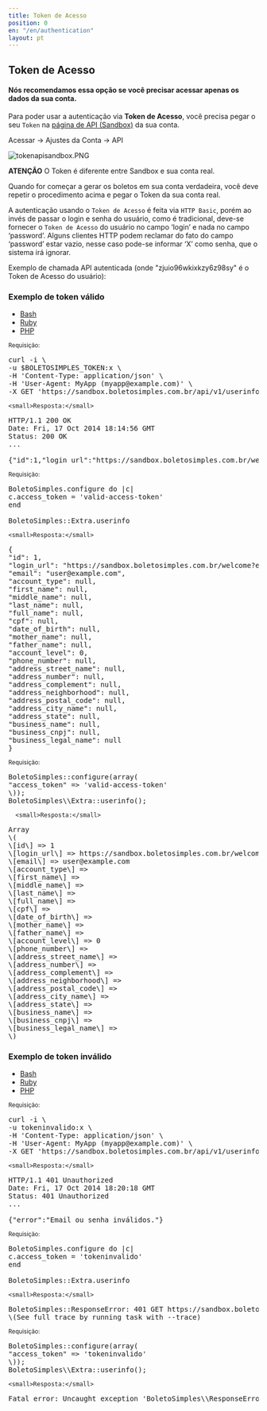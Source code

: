 ```yaml
---
title: Token de Acesso
position: 0
en: "/en/authentication"
layout: pt
---
```


## Token de Acesso

#### Nós recomendamos essa opção se você precisar acessar apenas os dados da sua conta.

Para poder usar a autenticação via **Token de Acesso**, você precisa pegar o seu `Token` na [página de API (Sandbox)](https://sandbox.boletosimples.com.br/conta/api) da sua conta. 

Acessar -> Ajustes da Conta -> API

![tokenapisandbox.PNG](/uploads/tokenapisandbox.PNG)

<div class="alert alert-info"><strong>ATENÇÃO</strong> O Token é diferente entre Sandbox e sua conta real.</div>

Quando for começar a gerar os boletos em sua conta verdadeira, você deve repetir o procedimento acima e pegar o Token da sua conta real.

A autenticação usando o `Token de Acesso` é feita via `HTTP Basic`, porém ao invés de passar o login e senha do usuário, como é tradicional, deve-se fornecer o `Token de Acesso` do usuário no campo ‘login’ e nada no campo ‘password’. Alguns clientes HTTP podem reclamar do fato do campo ‘password’ estar vazio, nesse caso pode-se informar ‘X’ como senha, que o sistema irá ignorar.

Exemplo de chamada API autenticada (onde "zjuio96wkixkzy6z98sy" é o Token de Acesso do usuário):

### Exemplo de token válido

<ul class="nav nav-tabs" role="tablist">
<li class="active"><a href="#bash" role="tab" data-toggle="tab">Bash</a></li>
<li><a href="#ruby" role="tab" data-toggle="tab">Ruby</a></li>
<li><a href="#php" role="tab" data-toggle="tab">PHP</a></li>
</ul>

<div class="tab-content">
<div class="tab-pane active" id="bash">
<small>Requisição:</small>

<pre class="bash">
curl -i \
-u $BOLETOSIMPLES_TOKEN:x \
-H 'Content-Type: application/json' \
-H 'User-Agent: MyApp (myapp@example.com)' \
-X GET 'https://sandbox.boletosimples.com.br/api/v1/userinfo'
</pre>

    <small>Resposta:</small>

<pre class="http">
HTTP/1.1 200 OK
Date: Fri, 17 Oct 2014 18:14:56 GMT
Status: 200 OK
...

{"id":1,"login_url":"https://sandbox.boletosimples.com.br/welcome?email=user%40example.com\\u0026token=xxx","email":"user@example.com","account_type":null,"first_name":null,"middle_name":null,"last_name":null,"full_name":null,"cpf":null,"date_of_birth":null,"mother_name":null,"father_name":null,"account_level":0,"phone_number":null,"address_street_name":null,"address_number":null,"address_complement":null,"address_neighborhood":null,"address_postal_code":null,"address_city_name":null,"address_state":null,"business_name":null,"business_cnpj":null,"business_legal_name":null}
</pre>
</div>
<div class="tab-pane" id="ruby">
<small>Requisição:</small>

<pre class="ruby">
BoletoSimples.configure do |c|
c.access_token = 'valid-access-token'
end

BoletoSimples::Extra.userinfo
</pre>

    <small>Resposta:</small>

<pre class="ruby">
{
"id": 1,
"login_url": "https://sandbox.boletosimples.com.br/welcome?email=user%40example.com&token=xxx",
"email": "user@example.com",
"account_type": null,
"first_name": null,
"middle_name": null,
"last_name": null,
"full_name": null,
"cpf": null,
"date_of_birth": null,
"mother_name": null,
"father_name": null,
"account_level": 0,
"phone_number": null,
"address_street_name": null,
"address_number": null,
"address_complement": null,
"address_neighborhood": null,
"address_postal_code": null,
"address_city_name": null,
"address_state": null,
"business_name": null,
"business_cnpj": null,
"business_legal_name": null
}
</pre>
</div>
<div class="tab-pane" id="php">
<small>Requisição:</small>

<pre class="php">
BoletoSimples::configure(array(
"access_token" => 'valid-access-token'
\));
BoletoSimples\\Extra::userinfo();
</pre>

      <small>Resposta:</small>

<pre class="php">
Array
\(
\[id\] => 1
\[login_url\] => https://sandbox.boletosimples.com.br/welcome?email=user%40example.com&token=xxx
\[email\] => user@example.com
\[account_type\] =>
\[first_name\] =>
\[middle_name\] =>
\[last_name\] =>
\[full_name\] =>
\[cpf\] =>
\[date_of_birth\] =>
\[mother_name\] =>
\[father_name\] =>
\[account_level\] => 0
\[phone_number\] =>
\[address_street_name\] =>
\[address_number\] =>
\[address_complement\] =>
\[address_neighborhood\] =>
\[address_postal_code\] =>
\[address_city_name\] =>
\[address_state\] =>
\[business_name\] =>
\[business_cnpj\] =>
\[business_legal_name\] =>
\)
</pre>
</div>
</div>

### Exemplo de token inválido

<ul class="nav nav-tabs" role="tablist">
<li class="active"><a href="#bash2" role="tab" data-toggle="tab">Bash</a></li>
<li><a href="#ruby2" role="tab" data-toggle="tab">Ruby</a></li>
<li><a href="#php2" role="tab" data-toggle="tab">PHP</a></li>
</ul>

<div class="tab-content">
<div class="tab-pane active" id="bash2">
<small>Requisição:</small>

<pre class="bash">
curl -i \
-u tokeninvalido:x \
-H 'Content-Type: application/json' \
-H 'User-Agent: MyApp (myapp@example.com)' \
-X GET 'https://sandbox.boletosimples.com.br/api/v1/userinfo'
</pre>

    <small>Resposta:</small>

<pre class="http">
HTTP/1.1 401 Unauthorized
Date: Fri, 17 Oct 2014 18:20:18 GMT
Status: 401 Unauthorized
...

{"error":"Email ou senha inválidos."}
</pre>
</div>
<div class="tab-pane" id="ruby2">
<small>Requisição:</small>

<pre class="ruby">
BoletoSimples.configure do |c|
c.access_token = 'tokeninvalido'
end

BoletoSimples::Extra.userinfo
</pre>

    <small>Resposta:</small>

<pre class="bash">
BoletoSimples::ResponseError: 401 GET https://sandbox.boletosimples.com.br/api/v1/userinfo.json (Você precisa se logar ou registrar antes de prosseguir.)
\(See full trace by running task with --trace)
</pre>
</div>
<div class="tab-pane" id="php2">
<small>Requisição:</small>

<pre class="php">
BoletoSimples::configure(array(
"access_token" => 'tokeninvalido'
\));
BoletoSimples\\Extra::userinfo();
</pre>

    <small>Resposta:</small>

<pre class="bash">
Fatal error: Uncaught exception 'BoletoSimples\\ResponseError' with message 'Você precisa se logar ou registrar antes de prosseguir.'
</pre>
</div>
</div>